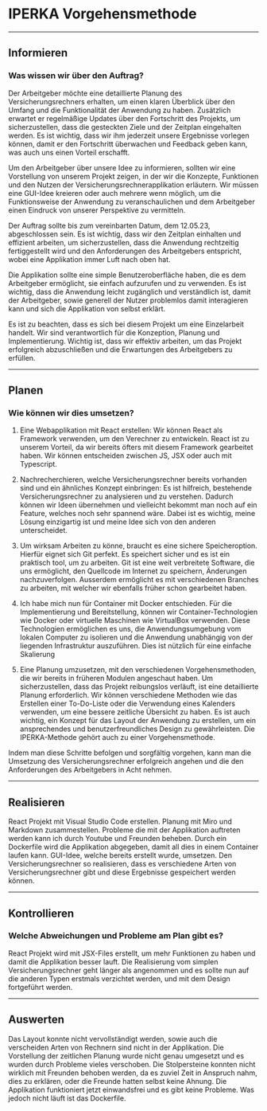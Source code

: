 # IPERKA Vorgehensmethode
---
## Informieren

### Was wissen wir über den Auftrag?


Der Arbeitgeber möchte eine detaillierte Planung des Versicherungsrechners erhalten, um einen klaren Überblick über den Umfang und die Funktionalität der Anwendung zu haben. Zusätzlich erwartet er regelmäßige Updates über den Fortschritt des Projekts, um sicherzustellen, dass die gesteckten Ziele und der Zeitplan eingehalten werden. Es ist wichtig, dass wir ihm jederzeit unsere Ergebnisse vorlegen können, damit er den Fortschritt überwachen und Feedback geben kann, was auch uns einen Vorteil erschafft.

Um den Arbeitgeber über unsere Idee zu informieren, sollten wir eine Vorstellung von unserem Projekt zeigen, in der wir die Konzepte, Funktionen und den Nutzen der Versicherungsrechnerapplikation erläutern. Wir müssen eine GUI-Idee kreieren oder auch mehrere wenn möglich, um die Funktionsweise der Anwendung zu veranschaulichen und dem Arbeitgeber einen Eindruck von unserer Perspektive zu vermitteln.

Der Auftrag sollte bis zum vereinbarten Datum, dem 12.05.23, abgeschlossen sein. Es ist wichtig, dass wir den Zeitplan einhalten und effizient arbeiten, um sicherzustellen, dass die Anwendung rechtzeitig fertiggestellt wird und den Anforderungen des Arbeitgebers entspricht, wobei eine Applikation immer Luft nach oben hat.

Die Applikation sollte eine simple Benutzeroberfläche haben, die es dem Arbeitgeber ermöglicht, sie einfach aufzurufen und zu verwenden. Es ist wichtig, dass die Anwendung leicht zugänglich und verständlich ist, damit der Arbeitgeber, sowie generell der Nutzer problemlos damit interagieren kann und sich die Applikation von selbst erklärt.

Es ist zu beachten, dass es sich bei diesem Projekt um eine Einzelarbeit handelt. Wir sind verantwortlich für die Konzeption, Planung und Implementierung. Wichtig ist, dass wir effektiv arbeiten, um das Projekt erfolgreich abzuschließen und die Erwartungen des Arbeitgebers zu erfüllen.

---
## Planen
### Wie können wir dies umsetzen?

1. Eine Webapplikation mit React erstellen: Wir können React als Framework verwenden, um den Verechner zu entwickeln. React ist zu unserem Vorteil, da wir bereits öfters mit diesem Framework gearbeitet haben.
Wir können entscheiden zwischen JS, JSX oder auch mit Typescript.

2. Nachrecherchieren, welche Versicherungsrechner bereits vorhanden sind und ein ähnliches Konzept einbringen: Es ist hilfreich, bestehende Versicherungsrechner zu analysieren und zu verstehen. Dadurch können wir Ideen übernehmen und vielleicht bekommt man noch auf ein Feature, welches noch sehr spannend wäre. Dabei ist es wichtig, meine Lösung einzigartig ist und meine Idee sich von den anderen unterscheidet.

3. Um wirksam Arbeiten zu könne, braucht es eine sichere Speicheroption. Hierfür eignet sich Git perfekt. Es speichert sicher und es ist ein praktisch tool, um zu arbeiten. Git ist eine weit verbreitete Software, die uns ermöglicht, den Quellcode im Internet zu speichern, Änderungen nachzuverfolgen. Ausserdem ermöglicht es mit verschiedenen Branches zu arbeiten, mit welcher wir ebenfalls früher schon gearbeitet haben.

4. Ich habe mich nun für Container mit Docker entschieden. Für die Implementierung und Bereitstellung, können wir Container-Technologien wie Docker oder virtuelle Maschinen wie VirtualBox verwenden. Diese Technologien ermöglichen es uns, die Anwendungsumgebung vom lokalen Computer  zu isolieren und die Anwendung unabhängig von der  liegenden Infrastruktur auszuführen. Dies ist nützlich für eine einfache Skalierung

5. Eine Planung umzusetzen, mit den verschiedenen Vorgehensmethoden, die wir bereits in früheren Modulen angeschaut haben. Um sicherzustellen, dass das Projekt reibungslos verläuft, ist eine detaillierte Planung erforderlich. Wir können verschiedene Methoden wie das Erstellen einer To-Do-Liste oder die Verwendung eines Kalenders verwenden, um eine bessere zeitliche Übersicht zu haben. Es ist auch wichtig, ein Konzept für das Layout der Anwendung zu erstellen, um ein ansprechendes und benutzerfreundliches Design zu gewährleisten. Die IPERKA-Methode gehört auch zu einer Vorgehensmethode.

Indem man diese Schritte befolgen und sorgfältig vorgehen, kann man die Umsetzung des Versicherungsrechner erfolgreich angehen und  die den Anforderungen des Arbeitgebers in Acht nehmen. 



---
## Realisieren

React Projekt mit Visual Studio Code erstellen. 
Planung mit Miro und Markdown zusammestellen.
Probleme die mit der Applikation auftreten werden kann ich durch Youtube und Freunden beheben. 
Durch ein Dockerfile wird die Applikation abgegeben, damit all dies in einem Container laufen kann.
GUI-Idee, welche bereits erstellt wurde, umsetzen. Den Versicherungsrechner so realisieren, dass es verschiedene Arten von Versicherungsrechner gibt und diese Ergebnisse gespeichert werden können. 


---

## Kontrollieren
### Welche Abweichungen und Probleme am Plan gibt es?

React Projekt wird mit JSX-Files erstellt, um mehr Funktionen zu haben und damit die Applikation besser lauft. Die Realisierung vom simplen Versicherungsrechner geht länger als angenommen und es sollte nun auf die anderen Typen erstmals verzichtet werden, und mit dem Design fortgeführt werden.



---
## Auswerten

Das Layout konnte nicht vervollständigt werden, sowie auch die verscheiden Arten von Rechnern sind nicht in der Applikation. Die Vorstellung der zeitlichen Planung wurde nicht genau umgesetzt und es wurden durch Probleme vieles verschoben. Die Stolpersteine konnten nicht wirklich mit Freunden behoben werden, da es zuviel Zeit in Anspruch nahm, dies zu erklären, oder die Freunde hatten selbst keine Ahnung. Die Applikation funktioniert jetzt einwandsfrei und es gibt keine Probleme. Was jedoch nicht läuft ist das Dockerfile.  